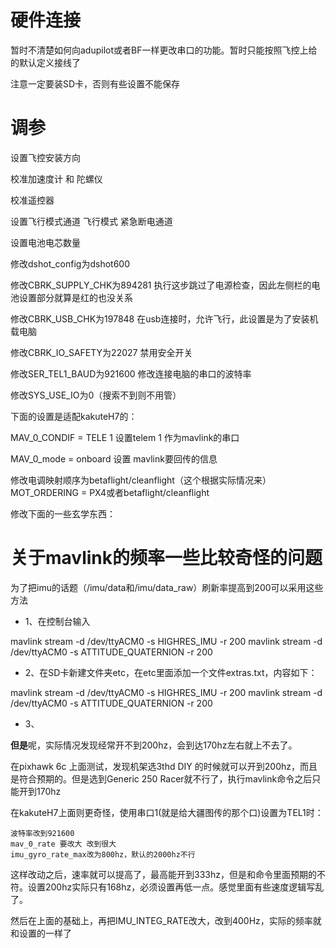# 硬件连接
 
暂时不清楚如何向adupilot或者BF一样更改串口的功能。暂时只能按照飞控上给的默认定义接线了

注意一定要装SD卡，否则有些设置不能保存


# 调参

设置飞控安装方向

校准加速度计 和 陀螺仪

校准遥控器

设置飞行模式通道 飞行模式 紧急断电通道

设置电池电芯数量

修改dshot_config为dshot600

修改CBRK_SUPPLY_CHK为894281 执行这步跳过了电源检查，因此左侧栏的电池设置部分就算是红的也没关系

修改CBRK_USB_CHK为197848 在usb连接时，允许飞行，此设置是为了安装机载电脑

修改CBRK_IO_SAFETY为22027 禁用安全开关

修改SER_TEL1_BAUD为921600  修改连接电脑的串口的波特率

修改SYS_USE_IO为0（搜索不到则不用管）

下面的设置是适配kakuteH7的：

MAV_0_CONDIF = TELE 1 设置telem 1 作为mavlink的串口

MAV_0_mode = onboard 设置 mavlink要回传的信息

修改电调映射顺序为betaflight/cleanflight（这个根据实际情况来）
MOT_ORDERING = PX4或者betaflight/cleanflight

修改下面的一些玄学东西：


# 关于mavlink的频率一些比较奇怪的问题

为了把imu的话题（/imu/data和/imu/data_raw）刷新率提高到200可以采用这些方法

* 1、在控制台输入

mavlink stream -d /dev/ttyACM0 -s HIGHRES_IMU -r 200
mavlink stream -d /dev/ttyACM0 -s ATTITUDE_QUATERNION  -r 200

* 2、在SD卡新建文件夹etc，在etc里面添加一个文件extras.txt，内容如下：

mavlink stream -d /dev/ttyACM0 -s HIGHRES_IMU -r 200
mavlink stream -d /dev/ttyACM0 -s ATTITUDE_QUATERNION  -r 200

* 3、


**但是**呢，实际情况发现经常开不到200hz，会到达170hz左右就上不去了。

在pixhawk 6c 上面测试，发现机架选3thd DIY 的时候就可以开到200hz，而且是符合预期的。但是选到Generic 250 Racer就不行了，执行mavlink命令之后只能开到170hz

在kakuteH7上面则更奇怪，使用串口1(就是给大疆图传的那个口)设置为TEL1时：

    波特率改到921600 
    mav_0_rate 要改大 改到很大
    imu_gyro_rate_max改为800hz，默认的2000hz不行

这样改动之后，速率就可以提高了，最高能开到333hz，但是和命令里面预期的不符。设置200hz实际只有168hz，必须设置再低一点。感觉里面有些速度逻辑写乱了。

然后在上面的基础上，再把IMU_INTEG_RATE改大，改到400Hz，实际的频率就和设置的一样了